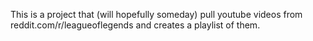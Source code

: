 This is a project that (will hopefully someday) pull youtube videos from reddit.com/r/leagueoflegends and creates a playlist of them.